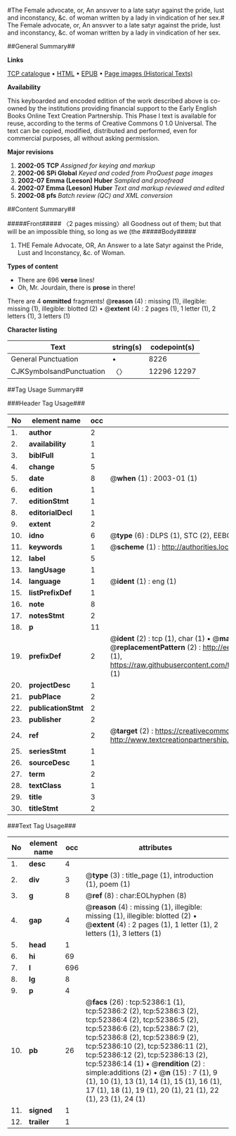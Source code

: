 #The Female advocate, or, An ansvver to a late satyr against the pride, lust and inconstancy, &c. of woman written by a lady in vindication of her sex.#
The Female advocate, or, An ansvver to a late satyr against the pride, lust and inconstancy, &c. of woman written by a lady in vindication of her sex.

##General Summary##

**Links**

[TCP catalogue](http://www.ota.ox.ac.uk/tcp/)  • 
[HTML](http://tei.it.ox.ac.uk/tcp/Texts-HTML/free/A40/A40992.html)  • 
[EPUB](http://tei.it.ox.ac.uk/tcp/Texts-EPUB/free/A40/A40992.epub) • 
[Page images (Historical Texts)](https://data.historicaltexts.jisc.ac.uk/view?pubId=eebo-12010267e&pageId=eebo-12010267e-52386-1)

**Availability**

This keyboarded and encoded edition of the
	       work described above is co-owned by the institutions
	       providing financial support to the Early English Books
	       Online Text Creation Partnership. This Phase I text is
	       available for reuse, according to the terms of Creative
	       Commons 0 1.0 Universal. The text can be copied,
	       modified, distributed and performed, even for
	       commercial purposes, all without asking permission.

**Major revisions**

1. __2002-05__ __TCP__ *Assigned for keying and markup*
1. __2002-06__ __SPi Global__ *Keyed and coded from ProQuest page images*
1. __2002-07__ __Emma (Leeson) Huber__ *Sampled and proofread*
1. __2002-07__ __Emma (Leeson) Huber__ *Text and markup reviewed and edited*
1. __2002-08__ __pfs__ *Batch review (QC) and XML conversion*

##Content Summary##

#####Front#####
〈2 pages missing〉all Goodness out of them; but that will be an impossible thing, so long as we (the 
#####Body#####

1. THE Female Advocate, OR, An Answer to a late Satyr against the Pride, Lust and Inconstancy, &c. of Woman.

**Types of content**

  * There are 696 **verse** lines!
  * Oh, Mr. Jourdain, there is **prose** in there!

There are 4 **ommitted** fragments! 
 @__reason__ (4) : missing (1), illegible: missing (1), illegible: blotted (2)  •  @__extent__ (4) : 2 pages (1), 1 letter (1), 2 letters (1), 3 letters (1)

**Character listing**


|Text|string(s)|codepoint(s)|
|---|---|---|
|General Punctuation|•|8226|
|CJKSymbolsandPunctuation|〈〉|12296 12297|

##Tag Usage Summary##

###Header Tag Usage###

|No|element name|occ|attributes|
|---|---|---|---|
|1.|__author__|2||
|2.|__availability__|1||
|3.|__biblFull__|1||
|4.|__change__|5||
|5.|__date__|8| @__when__ (1) : 2003-01 (1)|
|6.|__edition__|1||
|7.|__editionStmt__|1||
|8.|__editorialDecl__|1||
|9.|__extent__|2||
|10.|__idno__|6| @__type__ (6) : DLPS (1), STC (2), EEBO-CITATION (1), OCLC (1), VID (1)|
|11.|__keywords__|1| @__scheme__ (1) : http://authorities.loc.gov/ (1)|
|12.|__label__|5||
|13.|__langUsage__|1||
|14.|__language__|1| @__ident__ (1) : eng (1)|
|15.|__listPrefixDef__|1||
|16.|__note__|8||
|17.|__notesStmt__|2||
|18.|__p__|11||
|19.|__prefixDef__|2| @__ident__ (2) : tcp (1), char (1)  •  @__matchPattern__ (2) : ([0-9\-]+):([0-9IVX]+) (1), (.+) (1)  •  @__replacementPattern__ (2) : http://eebo.chadwyck.com/downloadtiff?vid=$1&page=$2 (1), https://raw.githubusercontent.com/textcreationpartnership/Texts/master/tcpchars.xml#$1 (1)|
|20.|__projectDesc__|1||
|21.|__pubPlace__|2||
|22.|__publicationStmt__|2||
|23.|__publisher__|2||
|24.|__ref__|2| @__target__ (2) : https://creativecommons.org/publicdomain/zero/1.0/ (1), http://www.textcreationpartnership.org/docs/. (1)|
|25.|__seriesStmt__|1||
|26.|__sourceDesc__|1||
|27.|__term__|2||
|28.|__textClass__|1||
|29.|__title__|3||
|30.|__titleStmt__|2||


###Text Tag Usage###

|No|element name|occ|attributes|
|---|---|---|---|
|1.|__desc__|4||
|2.|__div__|3| @__type__ (3) : title_page (1), introduction (1), poem (1)|
|3.|__g__|8| @__ref__ (8) : char:EOLhyphen (8)|
|4.|__gap__|4| @__reason__ (4) : missing (1), illegible: missing (1), illegible: blotted (2)  •  @__extent__ (4) : 2 pages (1), 1 letter (1), 2 letters (1), 3 letters (1)|
|5.|__head__|1||
|6.|__hi__|69||
|7.|__l__|696||
|8.|__lg__|8||
|9.|__p__|4||
|10.|__pb__|26| @__facs__ (26) : tcp:52386:1 (1), tcp:52386:2 (2), tcp:52386:3 (2), tcp:52386:4 (2), tcp:52386:5 (2), tcp:52386:6 (2), tcp:52386:7 (2), tcp:52386:8 (2), tcp:52386:9 (2), tcp:52386:10 (2), tcp:52386:11 (2), tcp:52386:12 (2), tcp:52386:13 (2), tcp:52386:14 (1)  •  @__rendition__ (2) : simple:additions (2)  •  @__n__ (15) : 7 (1), 9 (1), 10 (1), 13 (1), 14 (1), 15 (1), 16 (1), 17 (1), 18 (1), 19 (1), 20 (1), 21 (1), 22 (1), 23 (1), 24 (1)|
|11.|__signed__|1||
|12.|__trailer__|1||
